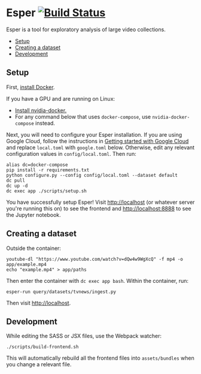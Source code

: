 # Esper [![Build Status](https://travis-ci.org/scanner-research/esper.svg?branch=master)](https://travis-ci.org/scanner-research/esper)

Esper is a tool for exploratory analysis of large video collections.

* [Setup](https://github.com/scanner-research/esper#setup)
* [Creating a dataset](https://github.com/scanner-research/esper#creating-a-dataset)
* [Development](https://github.com/scanner-research/esper#development)


## Setup
First, [install Docker](https://docs.docker.com/engine/installation/#supported-platforms).

If you have a GPU and are running on Linux:
* [Install nvidia-docker.](https://github.com/NVIDIA/nvidia-docker#quick-start)
* For any command below that uses `docker-compose`, use `nvidia-docker-compose` instead.

Next, you will need to configure your Esper installation. If you are using Google Cloud, follow the instructions in [Getting started with Google Cloud](https://github.com/scanner-research/esper/blob/master/guides/google.md) and replace `local.toml` with `google.toml` below. Otherwise, edit any relevant configuration values in `config/local.toml`. Then run:

```
alias dc=docker-compose
pip install -r requirements.txt
python configure.py --config config/local.toml --dataset default
dc pull
dc up -d
dc exec app ./scripts/setup.sh
```

You have successfully setup Esper! Visit [http://localhost](http://localhost) (or whatever server you're running this on) to see the frontend and [http://localhost:8888](http://localhost:8888) to see the Jupyter notebook.


## Creating a dataset
Outside the container:
```
youtube-dl "https://www.youtube.com/watch?v=dQw4w9WgXcQ" -f mp4 -o app/example.mp4
echo "example.mp4" > app/paths
```

Then enter the container with `dc exec app bash`. Within the container, run:
```
esper-run query/datasets/tvnews/ingest.py
```

Then visit [http://localhost](http://localhost).


## Development

While editing the SASS or JSX files, use the Webpack watcher:
```
./scripts/build-frontend.sh
```

This will automatically rebuild all the frontend files into `assets/bundles` when you change a relevant file.
